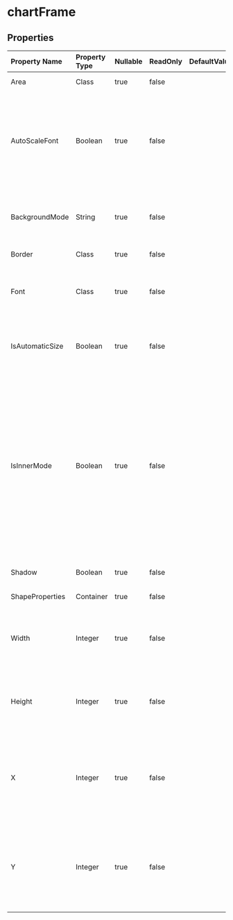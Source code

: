 # **chartFrame**

 

## **Properties**

| Property Name | Property Type | Nullable |  ReadOnly | DefaultValue | Description | 
| :- | :- | :- |:- |  :- | :- |
|Area|Class|true|false |  |Gets the area. |
|AutoScaleFont|Boolean|true|false |  |True if the text in the object changes font size when the object size changes. The default value is True. |
|BackgroundMode|String|true|false |  |Gets and sets the display mode of the background |
|Border|Class|true|false |  |Gets the border. |
|Font|Class|true|false |  |Gets a  object of the specified ChartFrame object. |
|IsAutomaticSize|Boolean|true|false |  |Indicates whether the chart frame is automatic sized. |
|IsInnerMode|Boolean|true|false |  |Indicates whether the size of the plot area size includes the tick marks, and the axis labels.            False specifies that the size shall determine the size of the plot area, the tick marks, and the axis labels. |
|Shadow|Boolean|true|false |  |True if the frame has a shadow. |
|ShapeProperties|Container|true|false |  |Gets the  object. |
|Width|Integer|true|false |  |Gets or sets the width of frame in units of 1/4000 of the chart area. |
|Height|Integer|true|false |  |Gets or sets the height of frame in units of 1/4000 of the chart area. |
|X|Integer|true|false |  |Gets or sets the x coordinate of the upper left corner in units of 1/4000 of the chart area. |
|Y|Integer|true|false |  |Gets or sets the y coordinate of the upper left corner in units of 1/4000 of the chart area. |

